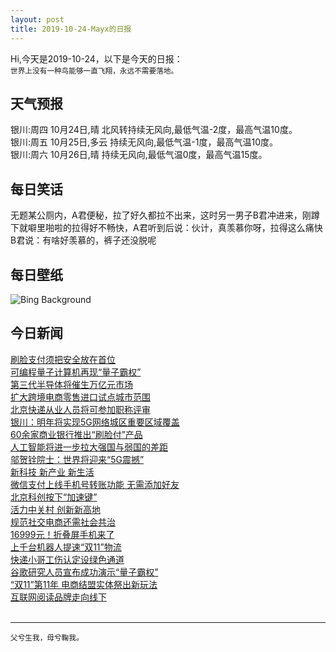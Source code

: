 ```yaml
---
layout: post
title: 2019-10-24-Mayx的日报
---
```


Hi,今天是2019-10-24，以下是今天的日报：<br><small>
世界上没有一种鸟能够一直飞翔，永远不需要落地。</small><!--more-->
## 天气预报
银川:周四 10月24日,晴 北风转持续无风向,最低气温-2度，最高气温10度。<br>银川:周五 10月25日,多云 持续无风向,最低气温-1度，最高气温10度。<br>银川:周六 10月26日,晴 持续无风向,最低气温0度，最高气温15度。
## 每日笑话
无题某公厕内，A君便秘，拉了好久都拉不出来，这时另一男子B君冲进来，刚蹲下就噼里啪啦的拉得好不畅快，A君听到后说：伙计，真羡慕你呀，拉得这么痛快B君说：有啥好羡慕的，裤子还没脱呢
## 每日壁纸
![Bing Background](https://cn.bing.com/th?id=OHR.ChurchillPolarBear_EN-US1965888858_1920x1080.jpg&rf=LaDigue_1920x1080.jpg&pid=hp "A polar bear family near the Hudson Bay in Churchill, Manitoba, Canada (© Marco Pozzi Photographer/Getty Images)")
## 今日新闻

[刷脸支付须把安全放在首位](http://it.people.com.cn/n1/2019/1024/c1009-31417298.html)   
[可编程量子计算机再现“量子霸权”](http://it.people.com.cn/n1/2019/1024/c1009-31417235.html)   
[第三代半导体将催生万亿元市场](http://it.people.com.cn/n1/2019/1024/c1009-31417295.html)   
[扩大跨境电商零售进口试点城市范围](http://it.people.com.cn/n1/2019/1024/c1009-31417359.html)   
[北京快递从业人员将可参加职称评审](http://it.people.com.cn/n1/2019/1024/c1009-31417368.html)   
[银川：明年将实现5G网络城区重要区域覆盖](http://it.people.com.cn/n1/2019/1024/c1009-31417317.html)   
[60余家商业银行推出“刷脸付”产品](http://it.people.com.cn/n1/2019/1024/c1009-31417394.html)   
[人工智能将进一步拉大强国与弱国的差距](http://it.people.com.cn/n1/2019/1024/c1009-31417438.html)   
[邬贺铨院士：世界将迎来“5G震撼”](http://it.people.com.cn/n1/2019/1024/c1009-31417466.html)   
[新科技 新产业 新生活](http://it.people.com.cn/n1/2019/1024/c1009-31417467.html)   
[微信支付上线手机号转账功能 无需添加好友](http://it.people.com.cn/n1/2019/1024/c1009-31417464.html)   
[北京科创按下“加速键”](http://it.people.com.cn/n1/2019/1024/c1009-31417465.html)   
[活力中关村 创新新高地](http://it.people.com.cn/n1/2019/1024/c1009-31417468.html)   
[规范社交电商还需社会共治](http://it.people.com.cn/n1/2019/1024/c1009-31417475.html)   
[16999元！折叠屏手机来了](http://it.people.com.cn/n1/2019/1024/c1009-31417336.html)   
[上千台机器人提速“双11”物流](http://it.people.com.cn/n1/2019/1024/c1009-31417350.html)   
[快递小哥工伤认定设绿色通道](http://it.people.com.cn/n1/2019/1024/c1009-31417346.html)   
[谷歌研究人员宣布成功演示“量子霸权”](http://it.people.com.cn/n1/2019/1024/c1009-31417344.html)   
[“双11”第11年 电商结盟实体祭出新玩法](http://it.people.com.cn/n1/2019/1024/c1009-31417392.html)   
[互联网阅读品牌走向线下](http://it.people.com.cn/n1/2019/1024/c1009-31417462.html)   
<br />

***

<small>父兮生我，母兮鞠我。</small>
